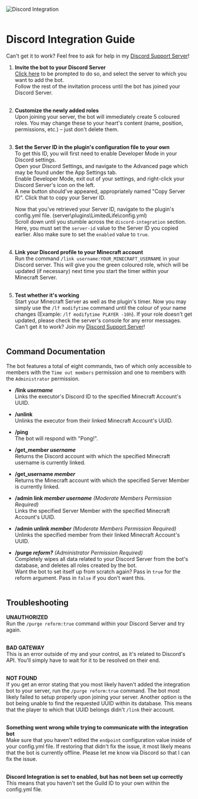 ![Discord Integration](https://cdn.discordapp.com/attachments/1131903425123196968/1162355139248672860/discord-banner.png?ex=653ba294&is=65292d94&hm=e7b4f6680e7e12cf239c7acffbd3b14696faff12a43d7e7fe350d7220047ceda&)
<br>
<br>
# Discord Integration Guide
Can't get it to work? Feel free to ask for help in my [Discord Support Server](https://www.discord.gg/phJHjvrdE5)!

1. **Invite the bot to your Discord Server** <br>
    [Click here](https://discord.com/api/oauth2/authorize?client_id=1160212770382430328&permissions=268435456&scope=bot%20applications.commands) to be prompted to do so, and
    select the server to which you want to add the bot. <br>
    Follow the rest of the invitation process until the bot has joined your Discord Server. <br> <br>

2. **Customize the newly added roles** <br>
   Upon joining your server, the bot will immediately create 5 coloured roles. You may change these to your heart's content (name, position, permissions, etc.) – just don't delete them. <br> <br>

3. **Set the Server ID in the plugin's configuration file to your own** <br>
    To get this ID, you will first need to enable Developer Mode in your Discord settings. <br>
    Open your Discord Settings, and navigate to the Advanced page which may be found under the App Settings tab. <br>
    Enable Developer Mode, exit out of your settings, and right-click your Discord Server's icon on the left. <br>
    A new button should've appeared, appropriately named "Copy Server ID". Click that to copy your Server ID. <br>
    
    Now that you've retrieved your Server ID, navigate to the plugin's config.yml file. (server\plugins\LimitedLife\config.yml) <br>
    Scroll down until you stumble across the `discord-integration` section. Here, you must set the `server-id` value to the Server ID you copied earlier.
    Also make sure to set the `enabled` value to `true`. <br> <br>

4. **Link your Discord profile to your Minecraft account** <br>
   Run the command `/link username:YOUR_MINECRAFT_USERNAME` in your Discord server. This will give you the green coloured role,
   which will be updated (if necessary) next time you start the timer within your Minecraft Server. <br> <br>

5. **Test whether it's working** <br>
   Start your Minecraft Server as well as the plugin's timer. Now you may simply use the `/lf modifytime` command until the colour of your name changes (Example: `/lf modifytime PLAYER -10h`).
   If your role doesn't get updated, please check the server's console for any error messages. Can't get it to work? Join my [Discord Support Server](https://www.discord.gg/phJHjvrdE5)! <br> <br>

## Command Documentation
The bot features a total of eight commands, two of which only accessible to members with the `Time out members` permission and one to members with the `Administrator` permission. <br>

- **/link *username*** <br>
  Links the executor's Discord ID to the specified Minecraft Account's UUID.

- **/unlink** <br>
  Unlinks the executor from their linked Minecraft Account's UUID.

- **/ping** <br>
  The bot will respond with "Pong!".

- **/get_member *username*** <br>
  Returns the Discord account with which the specified Minecraft username is currently linked.

- **/get_username *member*** <br>
  Returns the Minecraft account with which the specified Server Member is currently linked.

- **/admin link *member* *username*** *(Moderate Members Permission Required)* <br>
  Links the specified Server Member with the specified Minecraft Account's UUID.

- **/admin unlink *member*** *(Moderate Members Permission Required)* <br>
  Unlinks the specified member from their linked Minecraft Account's UUID.

- **/purge *reform?*** *(Administrator Permission Required)* <br>
  Completely wipes all data related to your Discord Server from the bot's database, and deletes all roles created by the bot. <br>
  Want the bot to set itself up from scratch again? Pass in `true` for the reform argument. Pass in `false` if you don't want this. <br> <br>

## Troubleshooting

**UNAUTHORIZED** <br>
Run the `/purge reform:true` command within your Discord Server and try again. <br> <br>

**BAD GATEWAY** <br>
This is an error outside of my and your control, as it's related to Discord's API. You'll simply have to wait for it to be resolved on their end. <br> <br>

**NOT FOUND** <br>
If you get an error stating that you most likely haven't added the integration bot to your server, run the `/purge reform:true` command. The bot most likely failed to setup properly upon joining your server.
Another option is the bot being unable to find the requested UUID within its database. This means that the player to which that UUID belongs didn't `/link` their account. <br> <br>

**Something went wrong while trying to communicate with the integration bot** <br>
Make sure that you haven't edited the `endpoint` configuration value inside of your config.yml file.
If restoring that didn't fix the issue, it most likely means that the bot is currently offline. Please let me know via Discord so that I can fix the issue. <br> <br>

**Discord Integration is set to enabled, but has not been set up correctly** <br>
This means that you haven't set the Guild ID to your own within the config.yml file.
